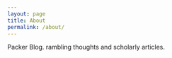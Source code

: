 ```yaml
---
layout: page
title: About
permalink: /about/
---
```


Packer Blog. rambling thoughts and scholarly articles.  
